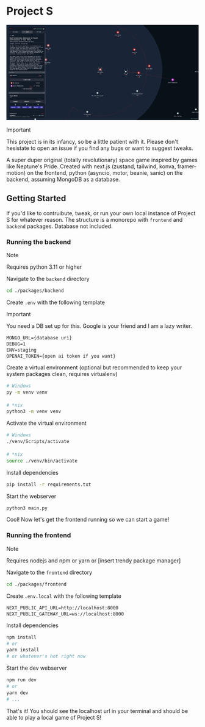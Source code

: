 # Project S

![project s screenshot](/splash.png)

> [!IMPORTANT]
> This project is in its infancy, so be a little patient with it. Please don't hesistate to open an issue if you find any bugs or want to suggest tweaks.

A super duper original (totally revolutionary) space game inspired by games like Neptune's Pride. Created with next.js (zustand, tailwind, konva, framer-motion) on the frontend, python (asyncio, motor, beanie, sanic) on the backend, assuming MongoDB as a database.

## Getting Started

If you'd like to contruibute, tweak, or run your own local instance of Project S for whatever reason. The structure is a monorepo with `frontend` and `backend` packages. Database not included.

### Running the backend

> [!NOTE]
> Requires python 3.11 or higher

Navigate to the `backend` directory

```bash
cd ./packages/backend
```

Create `.env` with the following template

> [!IMPORTANT]
> You need a DB set up for this. Google is your friend and I am a lazy writer.

```env
MONGO_URL={database uri}
DEBUG=1
ENV=staging
OPENAI_TOKEN={open ai token if you want}
```

Create a virtual environment (optional but recommended to keep your system packages clean, requires virtualenv)

```bash
# Windows
py -m venv venv

# *nix
python3 -m venv venv
```

Activate the virtual environment

```bash
# Windows
./venv/Scripts/activate

# *nix
source ./venv/bin/activate
```

Install dependencies

```bash
pip install -r requirements.txt
```

Start the webserver

```bash
python3 main.py
```

Cool! Now let's get the frontend running so we can start a game!

### Running the frontend

> [!NOTE]
> Requires nodejs and npm or yarn or [insert trendy package manager]

Navigate to the `frontend` directory

```bash
cd ./packages/frontend
```

Create `.env.local` with the following template

```env
NEXT_PUBLIC_API_URL=http://localhost:8000
NEXT_PUBLIC_GATEWAY_URL=ws://localhost:8000
```

Install dependencies

```bash
npm install
# or
yarn install
# or whatever's hot right now
```

Start the dev webserver

```bash
npm run dev
# or
yarn dev
# ...
```

That's it! You should see the localhost url in your terminal and should be able to play a local game of Project S!
